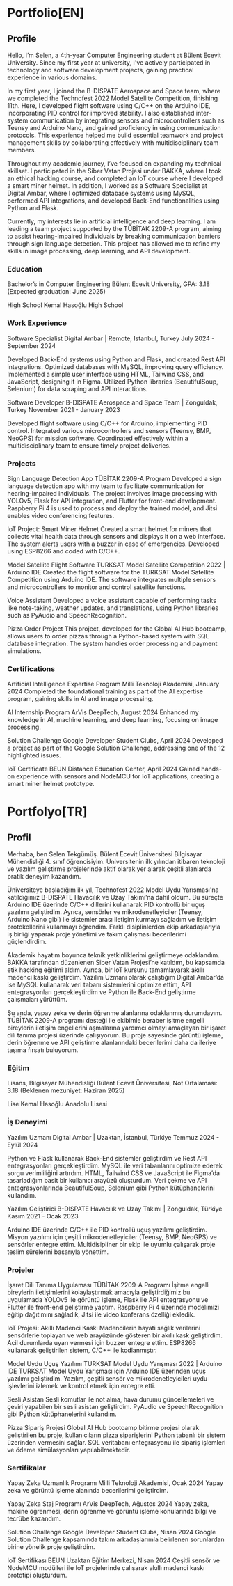 # Portfolio[EN]

## Profile
Hello, I’m Selen, a 4th-year Computer Engineering student at Bülent Ecevit University. Since my first year at university, I've actively participated in technology and software development projects, gaining practical experience in various domains.

In my first year, I joined the B-DISPATE Aerospace and Space team, where we completed the Technofest 2022 Model Satellite Competition, finishing 11th. Here, I developed flight software using C/C++ on the Arduino IDE, incorporating PID control for improved stability. I also established inter-system communication by integrating sensors and microcontrollers such as Teensy and Arduino Nano, and gained proficiency in using communication protocols. This experience helped me build essential teamwork and project management skills by collaborating effectively with multidisciplinary team members.

Throughout my academic journey, I’ve focused on expanding my technical skillset. I participated in the Siber Vatan Projesi under BAKKA, where I took an ethical hacking course, and completed an IoT course where I developed a smart miner helmet. In addition, I worked as a Software Specialist at Digital Ambar, where I optimized database systems using MySQL, performed API integrations, and developed Back-End functionalities using Python and Flask.

Currently, my interests lie in artificial intelligence and deep learning. I am leading a team project supported by the TÜBİTAK 2209-A program, aiming to assist hearing-impaired individuals by breaking communication barriers through sign language detection. This project has allowed me to refine my skills in image processing, deep learning, and API development.

### Education
Bachelor’s in Computer Engineering
Bülent Ecevit University, GPA: 3.18
(Expected graduation: June 2025)

High School
Kemal Hasoğlu High School

### Work Experience
Software Specialist
Digital Ambar | Remote, Istanbul, Turkey
July 2024 - September 2024

Developed Back-End systems using Python and Flask, and created Rest API integrations.
Optimized databases with MySQL, improving query efficiency.
Implemented a simple user interface using HTML, Tailwind CSS, and JavaScript, designing it in Figma.
Utilized Python libraries (BeautifulSoup, Selenium) for data scraping and API interactions.

Software Developer
B-DISPATE Aerospace and Space Team | Zonguldak, Turkey
November 2021 - January 2023

Developed flight software using C/C++ for Arduino, implementing PID control.
Integrated various microcontrollers and sensors (Teensy, BMP, NeoGPS) for mission software.
Coordinated effectively within a multidisciplinary team to ensure timely project deliveries.

### Projects
Sign Language Detection App
TÜBİTAK 2209-A Program
Developed a sign language detection app with my team to facilitate communication for hearing-impaired individuals. The project involves image processing with YOLOv5, Flask for API integration, and Flutter for front-end development. Raspberry Pi 4 is used to process and deploy the trained model, and Jitsi enables video conferencing features.

IoT Project: Smart Miner Helmet
Created a smart helmet for miners that collects vital health data through sensors and displays it on a web interface. The system alerts users with a buzzer in case of emergencies. Developed using ESP8266 and coded with C/C++.

Model Satellite Flight Software
TURKSAT Model Satellite Competition 2022 | Arduino IDE
Created the flight software for the TURKSAT Model Satellite Competition using Arduino IDE. The software integrates multiple sensors and microcontrollers to monitor and control satellite functions.

Voice Assistant
Developed a voice assistant capable of performing tasks like note-taking, weather updates, and translations, using Python libraries such as PyAudio and SpeechRecognition.

Pizza Order Project
This project, developed for the Global AI Hub bootcamp, allows users to order pizzas through a Python-based system with SQL database integration. The system handles order processing and payment simulations.

### Certifications
Artificial Intelligence Expertise Program
Milli Teknoloji Akademisi, January 2024
Completed the foundational training as part of the AI expertise program, gaining skills in AI and image processing.

AI Internship Program
ArVis DeepTech, August 2024
Enhanced my knowledge in AI, machine learning, and deep learning, focusing on image processing.

Solution Challenge
Google Developer Student Clubs, April 2024
Developed a project as part of the Google Solution Challenge, addressing one of the 12 highlighted issues.

IoT Certificate
BEUN Distance Education Center, April 2024
Gained hands-on experience with sensors and NodeMCU for IoT applications, creating a smart miner helmet prototype.



# Portfolyo[TR]

## Profil
Merhaba, ben Selen Tekgümüş. Bülent Ecevit Üniversitesi Bilgisayar Mühendisliği 4. sınıf öğrencisiyim. Üniversitenin ilk yılından itibaren teknoloji ve yazılım geliştirme projelerinde aktif olarak yer alarak çeşitli alanlarda pratik deneyim kazandım.

Üniversiteye başladığım ilk yıl, Technofest 2022 Model Uydu Yarışması'na katıldığımız B-DISPATE Havacılık ve Uzay Takımı’na dahil oldum. Bu süreçte Arduino IDE üzerinde C/C++ dillerini kullanarak PID kontrollü bir uçuş yazılımı geliştirdim. Ayrıca, sensörler ve mikrodenetleyiciler (Teensy, Arduino Nano gibi) ile sistemler arası iletişim kurmayı sağladım ve iletişim protokollerini kullanmayı öğrendim. Farklı disiplinlerden ekip arkadaşlarıyla iş birliği yaparak proje yönetimi ve takım çalışması becerilerimi güçlendirdim.

Akademik hayatım boyunca teknik yetkinliklerimi geliştirmeye odaklandım. BAKKA tarafından düzenlenen Siber Vatan Projesi’ne katıldım, bu kapsamda etik hacking eğitimi aldım. Ayrıca, bir IoT kursunu tamamlayarak akıllı madenci kaskı geliştirdim. Yazılım Uzmanı olarak çalıştığım Digital Ambar’da ise MySQL kullanarak veri tabanı sistemlerini optimize ettim, API entegrasyonları gerçekleştirdim ve Python ile Back-End geliştirme çalışmaları yürüttüm.

Şu anda, yapay zeka ve derin öğrenme alanlarına odaklanmış durumdayım. TÜBİTAK 2209-A programı desteği ile ekibimle beraber işitme engelli bireylerin iletişim engellerini aşmalarına yardımcı olmayı amaçlayan bir işaret dili tanıma projesi üzerinde çalışıyorum. Bu proje sayesinde görüntü işleme, derin öğrenme ve API geliştirme alanlarındaki becerilerimi daha da ileriye taşıma fırsatı buluyorum.

### Eğitim
Lisans, Bilgisayar Mühendisliği
Bülent Ecevit Üniversitesi, Not Ortalaması: 3.18
(Beklenen mezuniyet: Haziran 2025)

Lise
Kemal Hasoğlu Anadolu Lisesi

### İş Deneyimi
Yazılım Uzmanı
Digital Ambar | Uzaktan, İstanbul, Türkiye
Temmuz 2024 - Eylül 2024

Python ve Flask kullanarak Back-End sistemler geliştirdim ve Rest API entegrasyonları gerçekleştirdim.
MySQL ile veri tabanlarını optimize ederek sorgu verimliliğini artırdım.
HTML, Tailwind CSS ve JavaScript ile Figma’da tasarladığım basit bir kullanıcı arayüzü oluşturdum.
Veri çekme ve API entegrasyonlarında BeautifulSoup, Selenium gibi Python kütüphanelerini kullandım.

Yazılım Geliştirici
B-DISPATE Havacılık ve Uzay Takımı | Zonguldak, Türkiye
Kasım 2021 - Ocak 2023

Arduino IDE üzerinde C/C++ ile PID kontrollü uçuş yazılımı geliştirdim.
Misyon yazılımı için çeşitli mikrodenetleyiciler (Teensy, BMP, NeoGPS) ve sensörler entegre ettim.
Multidisipliner bir ekip ile uyumlu çalışarak proje teslim sürelerini başarıyla yönettim.

### Projeler 
İşaret Dili Tanıma Uygulaması
TÜBİTAK 2209-A Programı
İşitme engelli bireylerin iletişimlerini kolaylaştırmak amacıyla geliştirdiğimiz bu uygulamada YOLOv5 ile görüntü işleme, Flask ile API entegrasyonu ve Flutter ile front-end geliştirme yaptım. Raspberry Pi 4 üzerinde modelimizi eğitip dağıtımını sağladık, Jitsi ile video konferans özelliği ekledik.

IoT Projesi: Akıllı Madenci Kaskı
Madencilerin hayati sağlık verilerini sensörlerle toplayan ve web arayüzünde gösteren bir akıllı kask geliştirdim. Acil durumlarda uyarı vermesi için buzzer entegre ettim. ESP8266 kullanarak geliştirilen sistem, C/C++ ile kodlanmıştır.

Model Uydu Uçuş Yazılımı
TURKSAT Model Uydu Yarışması 2022 | Arduino IDE
TURKSAT Model Uydu Yarışması için Arduino IDE üzerinden uçuş yazılımı geliştirdim. Yazılım, çeşitli sensör ve mikrodenetleyicileri uydu işlevlerini izlemek ve kontrol etmek için entegre etti.

Sesli Asistan
Sesli komutlar ile not alma, hava durumu güncellemeleri ve çeviri yapabilen bir sesli asistan geliştirdim. PyAudio ve SpeechRecognition gibi Python kütüphanelerini kullandım.

Pizza Sipariş Projesi
Global AI Hub bootcamp bitirme projesi olarak geliştirilen bu proje, kullanıcıların pizza siparişlerini Python tabanlı bir sistem üzerinden vermesini sağlar. SQL veritabanı entegrasyonu ile sipariş işlemleri ve ödeme simülasyonları yapılabilmektedir.

### Sertifikalar
Yapay Zeka Uzmanlık Programı
Milli Teknoloji Akademisi, Ocak 2024
Yapay zeka ve görüntü işleme alanında becerilerimi geliştirdim.

Yapay Zeka Staj Programı
ArVis DeepTech, Ağustos 2024
Yapay zeka, makine öğrenmesi, derin öğrenme ve görüntü işleme konularında bilgi ve tecrübe kazandım.

Solution Challenge
Google Developer Student Clubs, Nisan 2024
Google Solution Challenge kapsamında takım arkadaşlarımla belirlenen sorunlardan birine yönelik proje geliştirdim.

IoT Sertifikası
BEUN Uzaktan Eğitim Merkezi, Nisan 2024
Çeşitli sensör ve NodeMCU modülleri ile IoT projelerinde çalışarak akıllı madenci kaskı prototipi oluşturdum.

